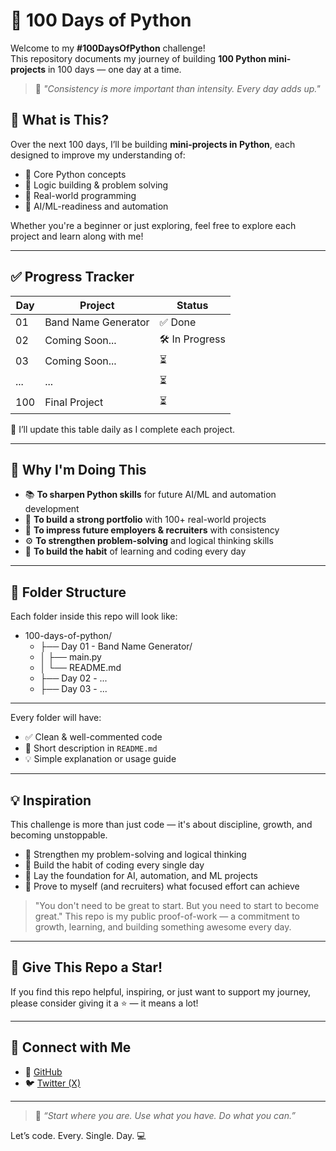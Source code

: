 # 💯 100 Days of Python

Welcome to my **#100DaysOfPython** challenge!  
This repository documents my journey of building **100 Python mini-projects** in 100 days — one day at a time.

> 🚀 _"Consistency is more important than intensity. Every day adds up."_


## 📌 What is This?

Over the next 100 days, I’ll be building **mini-projects in Python**, each designed to improve my understanding of:
- 🔹 Core Python concepts
- 🔹 Logic building & problem solving
- 🔹 Real-world programming
- 🔹 AI/ML-readiness and automation

Whether you're a beginner or just exploring, feel free to explore each project and learn along with me!

---

## ✅ Progress Tracker

| Day  | Project               | Status        |
|------|-----------------------|---------------|
| 01   | Band Name Generator   | ✅ Done        |
| 02   | Coming Soon...        | 🛠️ In Progress |
| 03   | Coming Soon...        | ⏳             |
| ...  | ...                   | ⏳             |
| 100  | Final Project         | ⏳             |

📝 I’ll update this table daily as I complete each project.

---

## 🎯 Why I'm Doing This

- 📚 **To sharpen Python skills** for future AI/ML and automation development  
- 🧱 **To build a strong portfolio** with 100+ real-world projects  
- 💼 **To impress future employers & recruiters** with consistency  
- ⚙️ **To strengthen problem-solving** and logical thinking skills  
- 🧠 **To build the habit** of learning and coding every day

---

## 📁 Folder Structure

Each folder inside this repo will look like:

- 100-days-of-python/
   - ├── Day 01 - Band Name Generator/
   - │   ├── main.py
   - │   └── README.md
   - ├── Day 02 - ...
   - ├── Day 03 - ...

---

Every folder will have:
- ✅ Clean & well-commented code
- 📄 Short description in `README.md`
- 💡 Simple explanation or usage guide

---

## 💡 Inspiration

This challenge is more than just code — it's about discipline, growth, and becoming unstoppable.

- 🧠 Strengthen my problem-solving and logical thinking
- 🔁 Build the habit of coding every single day
- 🤖 Lay the foundation for AI, automation, and ML projects
- 🎯 Prove to myself (and recruiters) what focused effort can achieve
> "You don't need to be great to start. But you need to start to become great."
This repo is my public proof-of-work — a commitment to growth, learning, and building something awesome every day.

---

## 🌟 Give This Repo a Star!

If you find this repo helpful, inspiring, or just want to support my journey,  
please consider giving it a ⭐ — it means a lot!

---

## 🚀 Connect with Me

- 🐙 [GitHub](https://github.com/chiragdhawan07)
- 🐦 [Twitter (X)](https://twitter.com/chiragdhawan07)

---

> 🧠 _“Start where you are. Use what you have. Do what you can.”_

Let’s code. Every. Single. Day. 💻
